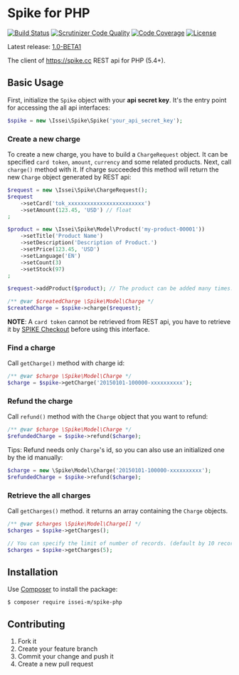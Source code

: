 Spike for PHP
=============

[![Build Status](https://travis-ci.org/issei-m/spike-php.svg)](https://travis-ci.org/issei-m/spike-php)
[![Scrutinizer Code Quality](https://scrutinizer-ci.com/g/issei-m/spike-php/badges/quality-score.png?b=master)](https://scrutinizer-ci.com/g/issei-m/spike-php/?branch=master)
[![Code Coverage](https://scrutinizer-ci.com/g/issei-m/spike-php/badges/coverage.png?b=master)](https://scrutinizer-ci.com/g/issei-m/spike-php/?branch=master)
[![License](https://poser.pugx.org/issei-m/spike-php/license.svg)](https://packagist.org/packages/issei-m/spike-php)

Latest release: [1.0-BETA1](https://packagist.org/packages/issei-m/spike-php#1.0-BETA1)

The client of https://spike.cc REST api for PHP (5.4+).

Basic Usage
-----------

First, initialize the `Spike` object with your **api secret key**. It's the entry point for accessing the all api interfaces:

```php
$spike = new \Issei\Spike\Spike('your_api_secret_key');
```

### Create a new charge

To create a new charge, you have to build a `ChargeRequest` object. It can be specified `card token`, `amount`, `currency` and some related products. Next, call `charge()` method with it. If charge succeeded this method will return the new `Charge` object generated by REST api:

```php
$request = new \Issei\Spike\ChargeRequest();
$request
    ->setCard('tok_xxxxxxxxxxxxxxxxxxxxxxxx')
    ->setAmount(123.45, 'USD') // float
;

$product = new \Issei\Spike\Model\Product('my-product-00001'))
    ->setTitle('Product Name')
    ->setDescription('Description of Product.')
    ->setPrice(123.45, 'USD')
    ->setLanguage('EN')
    ->setCount(3)
    ->setStock(97)
;

$request->addProduct($product); // The product can be added many times.

/** @var $createdCharge \Spike\Model\Charge */
$createdCharge = $spike->charge($request);
```

**NOTE**: A `card token` cannot be retrieved from REST api, you have to retrieve it by [SPIKE Checkout] before using this interface.

### Find a charge

Call `getCharge()` method with charge id:

```php
/** @var $charge \Spike\Model\Charge */
$charge = $spike->getCharge('20150101-100000-xxxxxxxxxx');
```

### Refund the charge

Call `refund()` method with the `Charge` object that you want to refund:

```php
/** @var $charge \Spike\Model\Charge */
$refundedCharge = $spike->refund($charge);
```

Tips: Refund needs only `Charge`'s id, so you can also use an initialized one by the id manually:

```php
$charge = new \Spike\Model\Charge('20150101-100000-xxxxxxxxxx');
$refundedCharge = $spike->refund($charge);
```

### Retrieve the all charges

Call `getCharges()` method. it returns an array containing the `Charge` objects.

```php
/** @var $charges \Spike\Model\Charge[] */
$charges = $spike->getCharges();

// You can specify the limit of number of records. (default by 10 records)
$charges = $spike->getCharges(5);
```

Installation
------------

Use [Composer] to install the package:

```
$ composer require issei-m/spike-php
```

Contributing
------------

1. Fork it
2. Create your feature branch
3. Commit your change and push it
4. Create a new pull request

[SPIKE Checkout]: https://spike.cc/dashboard/developer/docs/references#a1
[Composer]: https://getcomposer.org
